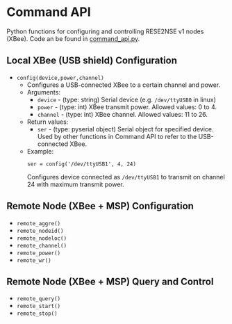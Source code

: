 # Command API

Python functions for configuring and controlling RESE2NSE v1 nodes (XBee). Code an be found in [command_api.py](https://github.com/snapdensing/node_v1_control/blob/v1.1_dev/command_api.py).

## Local XBee (USB shield) Configuration
- `config(device,power,channel)`
  - Configures a USB-connected XBee to a certain channel and power.
  - Arguments:
    - `device` - (type: string) Serial device (e.g. `/dev/ttyUSB0` in linux)
    - `power` - (type: int) XBee transmit power. Allowed values: 0 to 4.
    - `channel` - (type: int)  XBee channel. Allowed values: 11 to 26.
  - Return values:
    - `ser` - (type: pyserial object) Serial object for specified device. Used by other functions in Command API to refer to the USB-connected XBee.
  - Example:
    ```
    ser = config('/dev/ttyUSB1', 4, 24)
    ```
    Configures device connected as `/dev/ttyUSB1` to transmit on channel 24 with maximum transmit power.

## Remote Node (XBee + MSP) Configuration
- `remote_aggre()`
- `remote_nodeid()`
- `remote_nodeloc()`
- `remote_channel()`
- `remote_power()`
- `remote_wr()`

## Remote Node (XBee + MSP) Query and Control
- `remote_query()`
- `remote_start()`
- `remote_stop()`

